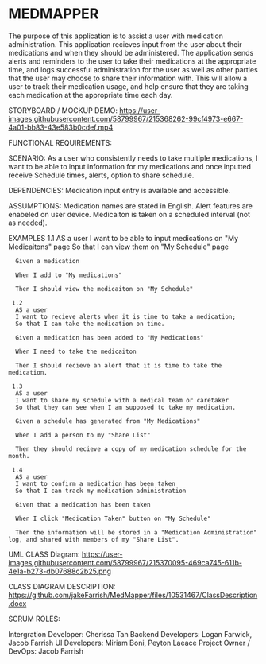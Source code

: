 # MEDMAPPER

The purpose of this application is to assist a user with medication administration. This application recieves input from the user about their medications and when they should be administered. The application sends alerts and reminders to the user to take their medications at the appropriate time, and logs successful administration for the user as well as other parties that the user may choose to share their information with. This will allow a user to track their medication usage, and help ensure that they are taking each medication at the appropriate time each day.

STORYBOARD / MOCKUP DEMO:
https://user-images.githubusercontent.com/58799967/215368262-99cf4973-e667-4a01-bb83-43e583b0cdef.mp4

FUNCTIONAL REQUIREMENTS:

  SCENARIO:
  As a user who consistently needs to take multiple medications, I want to be able to input information for my medications     and once inputted receive Schedule times, alerts, option to share schedule.

  DEPENDENCIES: 
    Medication input entry is available and accessible. 
    
  ASSUMPTIONS:
    Medication names are stated in English.
    Alert features are enabeled on user device.
    Medicaiton is taken on a scheduled interval (not as needed).
    
  EXAMPLES 
    1.1 
      AS a user 
      I want to be able to input medications on "My Medicaitons" page
      So that I can view them on "My Schedule" page
      
      Given a medication

      When I add to "My medications"

      Then I should view the medicaiton on "My Schedule"
      
     1.2
      AS a user 
      I want to recieve alerts when it is time to take a medication;
      So that I can take the medication on time.
      
      Given a medication has been added to "My Medications"

      When I need to take the medicaiton

      Then I should recieve an alert that it is time to take the medication.
     
     1.3
      AS a user 
      I want to share my schedule with a medical team or caretaker
      So that they can see when I am supposed to take my medication. 
      
      Given a schedule has generated from "My Medications"

      When I add a person to my "Share List"

      Then they should recieve a copy of my medication schedule for the month.
      
     1.4
      AS a user 
      I want to confirm a medication has been taken
      So that I can track my medication administration
      
      Given that a medication has been taken
      
      When I click "Medication Taken" button on "My Schedule" 

      Then the information will be stored in a "Medication Administration" log, and shared with members of my "Share List".
      

UML CLASS Diagram:
https://user-images.githubusercontent.com/58799967/215370095-469ca745-611b-4e1a-b273-db07688c2b25.png

CLASS DIAGRAM DESCRIPTION:  
https://github.com/jakeFarrish/MedMapper/files/10531467/ClassDescription.docx

SCRUM ROLES:

Intergration Developer: Cherissa Tan
Backend Developers: Logan Farwick, Jacob Farrish
UI Developers: Miriam Boni, Peyton Laeace
Project Owner / DevOps: Jacob Farrish

 
 




 

 



